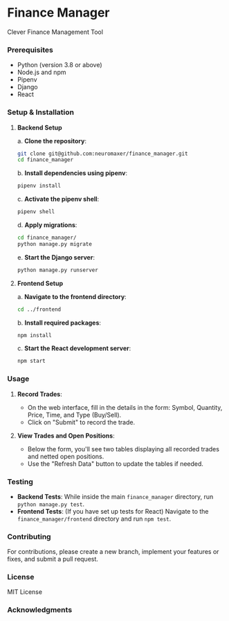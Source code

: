 # Finance Manager

Clever Finance Management Tool

### Prerequisites

-   Python (version 3.8 or above)
-   Node.js and npm
-   Pipenv
-   Django
-   React

### Setup & Installation

1. **Backend Setup**

    a. **Clone the repository**:

    ```bash
    git clone git@github.com:neuromaxer/finance_manager.git
    cd finance_manager
    ```

    b. **Install dependencies using pipenv**:

    ```bash
    pipenv install
    ```

    c. **Activate the pipenv shell**:

    ```bash
    pipenv shell
    ```

    d. **Apply migrations**:

    ```bash
    cd finance_manager/
    python manage.py migrate
    ```

    e. **Start the Django server**:

    ```bash
    python manage.py runserver
    ```

2. **Frontend Setup**

    a. **Navigate to the frontend directory**:

    ```bash
    cd ../frontend
    ```

    b. **Install required packages**:

    ```bash
    npm install
    ```

    c. **Start the React development server**:

    ```bash
    npm start
    ```

### Usage

1. **Record Trades**:

    - On the web interface, fill in the details in the form: Symbol, Quantity, Price, Time, and Type (Buy/Sell).
    - Click on "Submit" to record the trade.

2. **View Trades and Open Positions**:
    - Below the form, you'll see two tables displaying all recorded trades and netted open positions.
    - Use the "Refresh Data" button to update the tables if needed.

### Testing

-   **Backend Tests**: While inside the main `finance_manager` directory, run `python manage.py test`.
-   **Frontend Tests**: (If you have set up tests for React) Navigate to the `finance_manager/frontend` directory and run `npm test`.

### Contributing

For contributions, please create a new branch, implement your features or fixes, and submit a pull request.

### License

MIT License

### Acknowledgments
